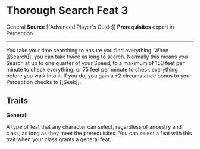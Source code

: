 ﻿---
actions: null
cost: null
element: null
feat: Thorough Search
frequency: null
heighten_level: null
id: '2154'
level: '3'
name: Thorough Search
prerequisite: expert in Perception
rarity: Common
requirement: null
school: null
source: '[[DATABASE/source/Advanced Player''s Guide|Advanced Player''s Guide]]'
subcategory: null
trait:
- '[[DATABASE/trait/General|General]]'
trigger: null
type: Feat

---
# Thorough Search <span class="item-type">Feat 3</span>

<span class="item-trait">General</span>
**Source** [[Advanced Player's Guide]] 
**Prerequisites** expert in Perception

---
You take your time searching to ensure you find everything. When [[Search]], you can take twice as long to search. Normally this means you Search at up to one quarter of your Speed, to a maximum of 150 feet per minute to check everything, or 75 feet per minute to check everything before you walk into it. If you do, you gain a +2 circumstance bonus to your Perception checks to [[Seek]].

## Traits

**General:**

A type of feat that any character can select, regardless of ancestry and class, as long as they meet the prerequisites. You can select a feat with this trait when your class grants a general feat.